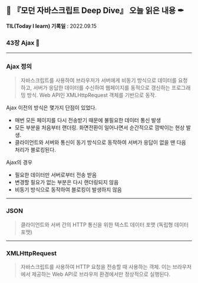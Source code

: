 ## 📕 『모던 자바스크립트 Deep Dive』 오늘 읽은 내용 ✒

**TIL(Today I learn) 기록일** : 2022.09.15

### 43장 Ajax 📑

---
### Ajax 정의
> 자바스크립트를 사용하여 브라우저가 서버에게 비동기 방식으로 데이터를 요청하고, 서버가 응답한 데이터를 수신하여 웹페이지를 동적으로 갱신하는 프로그래밍 방식. Web API인 XMLHttpRequest 객체를 기반으로 동작.

Ajax 이전의 방식은 몇가지 단점이 있었다.
- 매번 모든 페이지를 다시 전송받기 때문에 불필요한 데이터 통신 발생
- 모든 부분을 처음부터 랜더링. 화면전환이 일어나면서 순간적으로 깜박이는 현상 발생.
- 클라이언트와 서버와 통신이 동기 방식으로 동작하여 서버가 응답이 없을 땐 다음 처리가 블로킹된다.

Ajax의 경우
- 필요한 데이터만 서버로부터 전송 받음
- 변경할 필요가 없는 부분은 다시 랜더링되지 않음
- 비동기 방식으로 동작하여 블로킹이 발생하지 않음

---
### JSON
> 클라이언트와 서버 간의 HTTP 통신을 위한 텍스트 데이터 포맷 (독립형 데이터 포맷)

---
### XMLHttpRequest
> 자바스크립트를 사용하여 HTTP 요청을 전송할 때 사용하는 객체. 이는 브라우저에서 제공하는 Web API로 브라우저 환경에서만 정상적으로 실행된다.